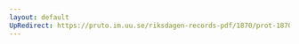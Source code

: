 ```yaml
---
layout: default
UpRedirect: https://pruto.im.uu.se/riksdagen-records-pdf/1870/prot-1870--fk--219/prot-1870--fk--219_003.pdf
---
```

